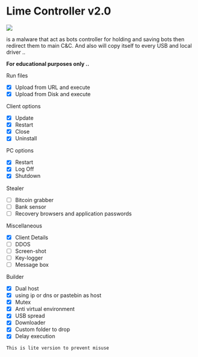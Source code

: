 # Lime Controller v2.0

<img src="https://i.imgur.com/dMV4Xv5.png">

 is a malware that act as bots controller for holding and saving bots then redirect them to main C&C. And also will copy itself to every USB and local driver ..

 **For educational purposes only ..**

 
 Run files
 - [x] Upload from URL and execute
 - [x] Upload from Disk and execute
	
 Client options
 - [x] Update
 - [x] Restart
 - [x] Close
 - [x] Uninstall
	
 PC options
 - [x] Restart
 - [x] Log Off
 - [x] Shutdown
	
 Stealer
 - [ ] Bitcoin grabber
 - [ ] Bank sensor
 - [ ] Recovery browsers and application passwords
	
 Miscellaneous
 - [x] Client Details
 - [ ] DDOS
 - [ ] Screen-shot
 - [ ] Key-logger
 - [ ] Message box
 
 Builder
 - [x] Dual host
 - [x] using ip or dns or pastebin as host
 - [x] Mutex
 - [x] Anti virtual environment
 - [x] USB spread
 - [x] Downloader
 - [x] Custom folder to drop
 - [x] Delay execution 
 
 ```
 This is lite version to prevent misuse
 ```
